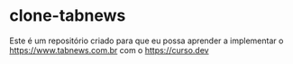 # clone-tabnews

Este é um repositório criado para que eu possa aprender a implementar o https://www.tabnews.com.br com o https://curso.dev
